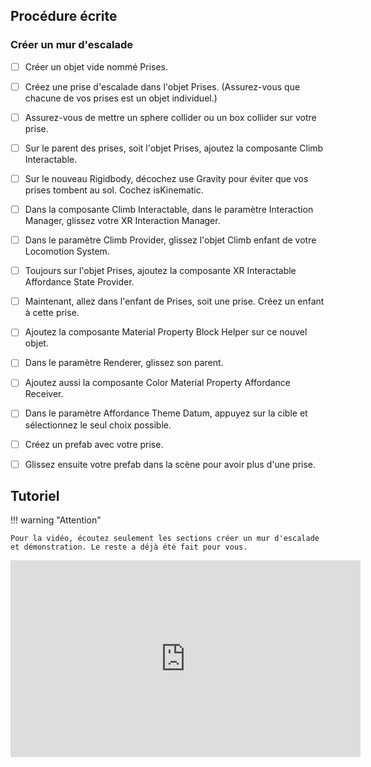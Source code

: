 ## Procédure écrite


### Créer un mur d'escalade
- [ ] Créer un objet vide nommé Prises.
- [ ] Créez une prise d'escalade dans l'objet Prises. (Assurez-vous que chacune de vos prises est un objet individuel.)
- [ ] Assurez-vous de mettre un sphere collider ou un box collider sur votre prise.
- [ ] Sur le parent des prises, soit l'objet Prises, ajoutez la composante Climb Interactable.
- [ ] Sur le nouveau Rigidbody, décochez use Gravity pour éviter que vos prises tombent au sol. Cochez isKinematic.
- [ ] Dans la composante Climb Interactable, dans le paramètre Interaction Manager, glissez votre XR Interaction Manager.
- [ ] Dans le paramètre Climb Provider, glissez l'objet Climb enfant de votre Locomotion System.
- [ ] Toujours sur l'objet Prises, ajoutez la composante XR Interactable Affordance State Provider.
- [ ] Maintenant, allez dans l'enfant de Prises, soit une prise. Créez un enfant à cette prise.
- [ ] Ajoutez la composante Material Property Block Helper sur ce nouvel objet.
- [ ] Dans le paramètre Renderer, glissez son parent.
- [ ] Ajoutez aussi la composante Color Material Property Affordance Receiver.
- [ ] Dans le paramètre Affordance Theme Datum, appuyez sur la cible et sélectionnez le seul choix possible.
- [ ] Créez un prefab avec votre prise.
- [ ] Glissez ensuite votre prefab dans la scène pour avoir plus d'une prise.




## Tutoriel

!!! warning "Attention"

    Pour la vidéo, écoutez seulement les sections créer un mur d'escalade et démonstration. Le reste a déjà été fait pour vous. 

<iframe width="560" height="315" src="https://www.youtube.com/embed/Fg1I0DrB8K8?si=eWkfWPBNIpK5Hd1n" title="YouTube video player" frameborder="0" allow="accelerometer; autoplay; clipboard-write; encrypted-media; gyroscope; picture-in-picture; web-share" referrerpolicy="strict-origin-when-cross-origin" allowfullscreen></iframe>



      
